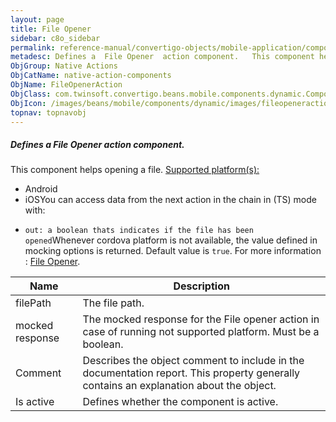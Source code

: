 ```yaml
---
layout: page
title: File Opener
sidebar: c8o_sidebar
permalink: reference-manual/convertigo-objects/mobile-application/components/native-action-components/file-opener/
metadesc: Defines a  File Opener  action component.   This component helps opening a file.  Supported platform(s)    Android  iOS  You can access data from the 
ObjGroup: Native Actions
ObjCatName: native-action-components
ObjName: FileOpenerAction
ObjClass: com.twinsoft.convertigo.beans.mobile.components.dynamic.ComponentManager$1
ObjIcon: /images/beans/mobile/components/dynamic/images/fileopeneraction_color_32x32.png
topnav: topnavobj
---
```

##### Defines a <i>File Opener</i> action component. 
 This component helps opening a file.
<u>Supported platform(s):</u>
 - Android
 - iOSYou can access data from the next action in the chain in (TS) mode with: <code>
 - out: a boolean thats indicates if the file has been opened</code>Whenever cordova platform is not available, the value defined in mocking options is returned.
 Default value is <code>true</code>.
For more information : <a target='_blank' href='https://ionicframework.com/docs/v3/native/file-opener/'>File Opener</a>.

Name | Description 
--- | ---
filePath | The file path.
mocked response | The mocked response for the File opener action in case of running not supported platform. Must be a boolean.
Comment | Describes the object comment to include in the documentation report.  This property generally contains an explanation about the object. 
Is active | Defines whether the component is active. 

